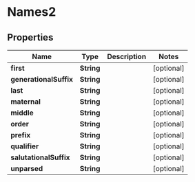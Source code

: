 

# Names2


## Properties

| Name | Type | Description | Notes |
|------------ | ------------- | ------------- | -------------|
|**first** | **String** |  |  [optional] |
|**generationalSuffix** | **String** |  |  [optional] |
|**last** | **String** |  |  [optional] |
|**maternal** | **String** |  |  [optional] |
|**middle** | **String** |  |  [optional] |
|**order** | **String** |  |  [optional] |
|**prefix** | **String** |  |  [optional] |
|**qualifier** | **String** |  |  [optional] |
|**salutationalSuffix** | **String** |  |  [optional] |
|**unparsed** | **String** |  |  [optional] |



